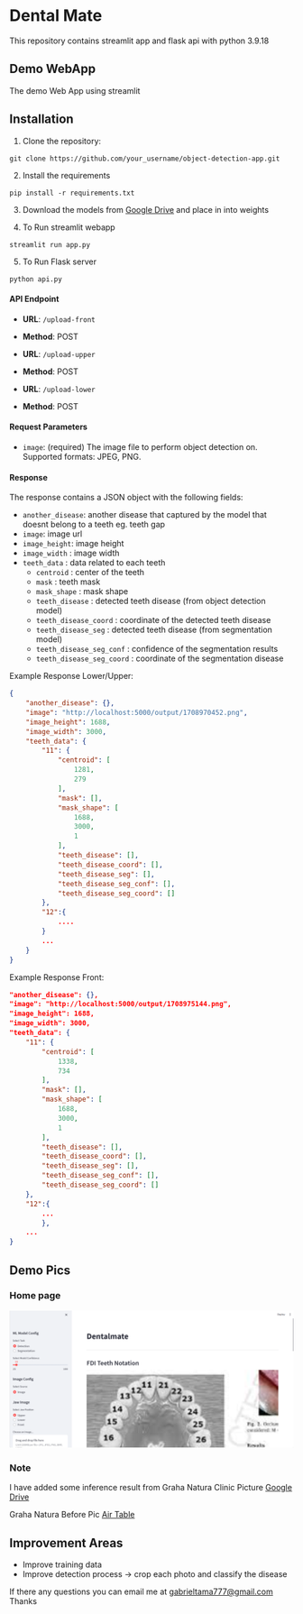 # Dental Mate

This repository contains streamlit app and flask api with python 3.9.18

## Demo WebApp

The demo Web App using streamlit

## Installation

1. Clone the repository:

```
git clone https://github.com/your_username/object-detection-app.git
```

2. Install the requirements

```
pip install -r requirements.txt
```

3. Download the models from [Google Drive](https://codingmantras-yolov8-streamlit-detection-tracking-app-njcqjg.streamlit.app/) and place in into weights

4. To Run streamlit webapp

```
streamlit run app.py
```

5. To Run Flask server

```
python api.py
```

#### API Endpoint

- **URL**: `/upload-front`
- **Method**: POST

- **URL**: `/upload-upper`
- **Method**: POST

- **URL**: `/upload-lower`
- **Method**: POST

#### Request Parameters

- `image`: (required) The image file to perform object detection on. Supported formats: JPEG, PNG.

#### Response

The response contains a JSON object with the following fields:

- `another_disease`: another disease that captured by the model that doesnt belong to a teeth eg. teeth gap
- `image`: image url
- `image_height`: image height
- `image_width` : image width
- `teeth_data` : data related to each teeth
  - `centroid` : center of the teeth
  - `mask` : teeth mask
  - `mask_shape` : mask shape
  - `teeth_disease` : detected teeth disease (from object detection model)
  - `teeth_disease_coord` : coordinate of the detected teeth disease
  - `teeth_disease_seg` : detected teeth disease (from segmentation model)
  - `teeth_disease_seg_conf` : confidence of the segmentation results
  - `teeth_disease_seg_coord` : coordinate of the segmentation disease

Example Response Lower/Upper:

```json
{
    "another_disease": {},
    "image": "http://localhost:5000/output/1708970452.png",
    "image_height": 1688,
    "image_width": 3000,
    "teeth_data": {
        "11": {
            "centroid": [
                1281,
                279
            ],
            "mask": [],
            "mask_shape": [
                1688,
                3000,
                1
            ],
            "teeth_disease": [],
            "teeth_disease_coord": [],
            "teeth_disease_seg": [],
            "teeth_disease_seg_conf": [],
            "teeth_disease_seg_coord": []
        },
        "12":{
            ....
        }
        ...
    }
}
```

Example Response Front:

```json
"another_disease": {},
"image": "http://localhost:5000/output/1708975144.png",
"image_height": 1688,
"image_width": 3000,
"teeth_data": {
    "11": {
        "centroid": [
            1338,
            734
        ],
        "mask": [],
        "mask_shape": [
            1688,
            3000,
            1
        ],
        "teeth_disease": [],
        "teeth_disease_coord": [],
        "teeth_disease_seg": [],
        "teeth_disease_seg_conf": [],
        "teeth_disease_seg_coord": []
    },
    "12":{
        ...
        },
    ...
}
```

## Demo Pics

### Home page

<img src="./assets/dentalmate.png" >

### Note

I have added some inference result from Graha Natura Clinic Picture [Google Drive](https://docs.google.com/spreadsheets/d/1SfB8VmiBoTTodtUWKGMA5UIdtzmCpgH8sZzLuObmEb0/edit#gid=1056799006)

Graha Natura Before Pic [Air Table](https://airtable.com/appdHxBfw6UPxDGHd/tbl08PwjfvUcK1Wh2/viwGj52cEaJFwdnsp/recofR0FNJoU0pgpW/fld6FVqzkVLqkC9eh/att8xRRy4t4IOBzpV?blocks=hide)

## Improvement Areas

- Improve training data
- Improve detection process -> crop each photo and classify the disease

If there any questions you can email me at gabrieltama777@gmail.com Thanks

